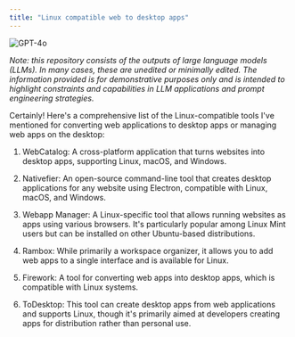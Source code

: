 ```yaml
---
title: "Linux compatible web to desktop apps"
---
```

![GPT-4o](https://img.shields.io/badge/GPT--4o-3333FF?style=for-the-badge&logo=openai&logoColor=white)



*Note: this repository consists of the outputs of large language models (LLMs). In many cases, these are unedited or minimally edited. The information provided is for demonstrative purposes only and is intended to highlight constraints and capabilities in LLM applications and prompt engineering strategies.*


 
Certainly! Here's a comprehensive list of the Linux-compatible tools I've mentioned for converting web applications to desktop apps or managing web apps on the desktop:

1. WebCatalog: A cross-platform application that turns websites into desktop apps, supporting Linux, macOS, and Windows.

2. Nativefier: An open-source command-line tool that creates desktop applications for any website using Electron, compatible with Linux, macOS, and Windows.

3. Webapp Manager: A Linux-specific tool that allows running websites as apps using various browsers. It's particularly popular among Linux Mint users but can be installed on other Ubuntu-based distributions.

4. Rambox: While primarily a workspace organizer, it allows you to add web apps to a single interface and is available for Linux.

5. Firework: A tool for converting web apps into desktop apps, which is compatible with Linux systems.

6. ToDesktop: This tool can create desktop apps from web applications and supports Linux, though it's primarily aimed at developers creating apps for distribution rather than personal use.

 